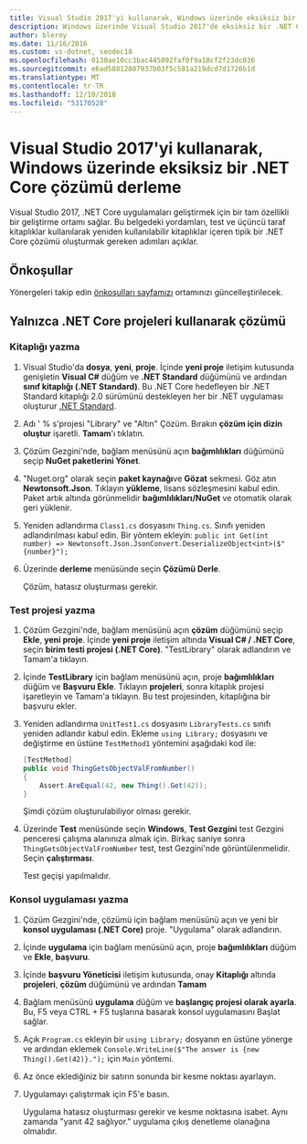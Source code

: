 ```yaml
---
title: Visual Studio 2017'yi kullanarak, Windows üzerinde eksiksiz bir .NET Core çözümü derleme
description: Windows üzerinde Visual Studio 2017'de eksiksiz bir .NET Core çözümü oluşturmayı öğrenin.
author: bleroy
ms.date: 11/16/2016
ms.custom: vs-dotnet, seodec18
ms.openlocfilehash: 0130ae10cc3bac445892faf0f9a18cf2f23dc036
ms.sourcegitcommit: e6ad58812807937b03f5c581a219dcd7d1726b1d
ms.translationtype: MT
ms.contentlocale: tr-TR
ms.lasthandoff: 12/10/2018
ms.locfileid: "53170528"
---
```

# <a name="building-a-complete-net-core-solution-on-windows-using-visual-studio-2017"></a>Visual Studio 2017'yi kullanarak, Windows üzerinde eksiksiz bir .NET Core çözümü derleme

Visual Studio 2017, .NET Core uygulamaları geliştirmek için bir tam özellikli bir geliştirme ortamı sağlar. Bu belgedeki yordamları, test ve üçüncü taraf kitaplıklar kullanılarak yeniden kullanılabilir kitaplıklar içeren tipik bir .NET Core çözümü oluşturmak gereken adımları açıklar. 

## <a name="prerequisites"></a>Önkoşullar

Yönergeleri takip edin [önkoşulları sayfamızı](../windows-prerequisites.md) ortamınızı güncelleştirilecek.

## <a name="a-solution-using-only-net-core-projects"></a>Yalnızca .NET Core projeleri kullanarak çözümü

### <a name="writing-the-library"></a>Kitaplığı yazma

1. Visual Studio'da **dosya**, **yeni**, **proje**. İçinde **yeni proje** iletişim kutusunda genişletin **Visual C#** düğüm ve **.NET Standard** düğümünü ve ardından **sınıf kitaplığı (.NET Standard)**. Bu .NET Core hedefleyen bir .NET Standard kitaplığı 2.0 sürümünü destekleyen her bir .NET uygulaması oluşturur [.NET Standard](../../standard/net-standard.md).

2. Adı ' % s'projesi "Library" ve "Altın" Çözüm. Bırakın **çözüm için dizin oluştur** işaretli. **Tamam**'ı tıklatın.

3. Çözüm Gezgini'nde, bağlam menüsünü açın **bağımlılıkları** düğümünü seçip **NuGet paketlerini Yönet**.

4. "Nuget.org" olarak seçin **paket kaynağı**ve **Gözat** sekmesi. Göz atın **Newtonsoft.Json**. Tıklayın **yükleme**, lisans sözleşmesini kabul edin. Paket artık altında görünmelidir **bağımlılıkları/NuGet** ve otomatik olarak geri yüklenir.

5. Yeniden adlandırma `Class1.cs` dosyasını `Thing.cs`. Sınıfı yeniden adlandırılması kabul edin. Bir yöntem ekleyin: `public int Get(int number) => Newtonsoft.Json.JsonConvert.DeserializeObject<int>($"{number}");`

7. Üzerinde **derleme** menüsünde seçin **Çözümü Derle**.

   Çözüm, hatasız oluşturması gerekir.

### <a name="writing-the-test-project"></a>Test projesi yazma

1. Çözüm Gezgini'nde, bağlam menüsünü açın **çözüm** düğümünü seçip **Ekle**, **yeni proje**. İçinde **yeni proje** iletişim altında **Visual C# / .NET Core**, seçin **birim testi projesi (.NET Core)**. "TestLibrary" olarak adlandırın ve Tamam'a tıklayın. 

2. İçinde **TestLibrary** için bağlam menüsünü açın, proje **bağımlılıkları** düğüm ve **Başvuru Ekle**. Tıklayın **projeleri**, sonra kitaplık projesi işaretleyin ve Tamam'a tıklayın. Bu test projesinden, kitaplığına bir başvuru ekler.

3. Yeniden adlandırma `UnitTest1.cs` dosyasını `LibraryTests.cs` sınıfı yeniden adlandır kabul edin. Ekleme `using Library;` dosyasını ve değiştirme en üstüne `TestMethod1` yöntemini aşağıdaki kod ile:
    ```csharp
    [TestMethod]
    public void ThingGetsObjectValFromNumber()
    {
        Assert.AreEqual(42, new Thing().Get(42));
    }
    ```

   Şimdi çözüm oluşturulabiliyor olması gerekir. 
   
4. Üzerinde **Test** menüsünde seçin **Windows**, **Test Gezgini** test Gezgini penceresi çalışma alanınıza almak için. Birkaç saniye sonra `ThingGetsObjectValFromNumber` test, test Gezgini'nde görüntülenmelidir. Seçin **çalıştırması**.
   
   Test geçişi yapılmalıdır.

### <a name="writing-the-console-app"></a>Konsol uygulaması yazma

1. Çözüm Gezgini'nde, çözümü için bağlam menüsünü açın ve yeni bir **konsol uygulaması (.NET Core)** proje. "Uygulama" olarak adlandırın.

2. İçinde **uygulama** için bağlam menüsünü açın, proje **bağımlılıkları** düğüm ve **Ekle**, **başvuru**. 

3. İçinde **başvuru Yöneticisi** iletişim kutusunda, onay **Kitaplığı** altında **projeleri**, **çözüm** düğümünü ve ardından **Tamam**

6. Bağlam menüsünü **uygulama** düğüm ve **başlangıç projesi olarak ayarla**. Bu, F5 veya CTRL + F5 tuşlarına basarak konsol uygulamasını Başlat sağlar.

7. Açık `Program.cs` ekleyin bir `using Library;` dosyanın en üstüne yönerge ve ardından eklemek `Console.WriteLine($"The answer is {new Thing().Get(42)}.");` için `Main` yöntemi.

8. Az önce eklediğiniz bir satırın sonunda bir kesme noktası ayarlayın.

9. Uygulamayı çalıştırmak için F5'e basın.

   Uygulama hatasız oluşturması gerekir ve kesme noktasına isabet. Aynı zamanda "yanıt 42 sağlıyor." uygulama çıkış denetleme olanağına olmalıdır.
